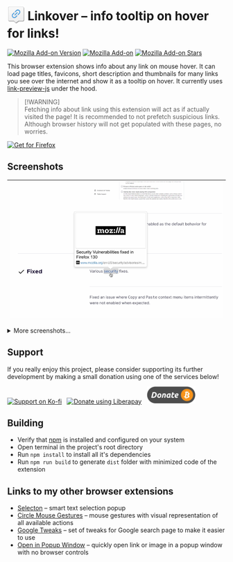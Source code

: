 # <sub><img src="./src/assets/icon.png" height="40" width="40"></sub> Linkover – info tooltip on hover for links!

[![Mozilla Add-on Version](https://img.shields.io/amo/v/linkover?label=version&color=red)](https://addons.mozilla.org/firefox/addon/linkover/)
[![Mozilla Add-on](https://img.shields.io/amo/users/linkover?color=%23FF6611&label=users&logo=Firefox)](https://addons.mozilla.org/firefox/addon/linkover/)
[![Mozilla Add-on Stars](https://img.shields.io/amo/stars/linkover&color=green)](https://addons.mozilla.org/firefox/addon/linkover/)

This browser extension shows info about any link on mouse hover.
It can load page titles, favicons, short description and thumbnails for many links you see over the internet and show it as a tooltip on hover. It currently uses [link-preview-js](https://www.npmjs.com/package/link-preview-js) under the hood.

> [!WARNING]\
> Fetching info about link using this extension will act as if actually visited the page! It is recommended to not prefetch suspicious links. Although browser history will not get populated with these pages, no worries.

<a href="https://addons.mozilla.org/firefox/addon/linkover/"><img src="https://user-images.githubusercontent.com/585534/107280546-7b9b2a00-6a26-11eb-8f9f-f95932f4bfec.png" alt="Get for Firefox"></a>

## Screenshots
| ![Screenshot 1](./screenshots/2.png) |
|-|

<details>
    <summary>More screenshots...</summary>
        <table><tr><td><img src="./screenshots/1.png" /></td></tr></table> 
        <table><tr><td><img src="./screenshots/3.png" /></td></tr></table> 
        <!-- <table><tr><td><img src="./screenshots/4.png" /></td></tr></table>  -->
</details>


## Support
If you really enjoy this project, please consider supporting its further development by making a small donation using one of the services below! 

<a href="https://ko-fi.com/emvaized"><img src="https://cdn.prod.website-files.com/5c14e387dab576fe667689cf/64f1a9ddd0246590df69ea0b_kofi_long_button_red%25402x-p-800.png" alt="Support on Ko-fi" height="40"></a> &nbsp; <a href="https://liberapay.com/emvaized/donate"><img alt="Donate using Liberapay" src="https://liberapay.com/assets/widgets/donate.svg" height="40"></a> &nbsp; <a href="https://emvaized.github.io/donate/bitcoin/"><img src="https://github.com/emvaized/emvaized.github.io/blob/main/donate/bitcoin/assets/bitcoin-donate-button.png?raw=true" alt="Donate Bitcoin" height="40" /></a>

## Building
- Verify that [npm](https://nodejs.org/en/download/prebuilt-installer) is installed and configured on your system
- Open terminal in the project's root directory
- Run `npm install` to install all it's dependencies
- Run `npm run build` to generate `dist` folder with minimized code of the extension

## Links to my other browser extensions
* [Selecton](https://github.com/emvaized/selecton-extension) – smart text selection popup
* [Circle Mouse Gestures](https://github.com/emvaized/circle-mouse-gestures) – mouse gestures with visual representation of all available actions
* [Google Tweaks](https://github.com/emvaized/google-tiles-extension) – set of tweaks for Google search page to make it easier to use
* [Open in Popup Window](https://github.com/emvaized/open-in-popup-window-extension) – quickly open link or image in a popup window with no browser controls